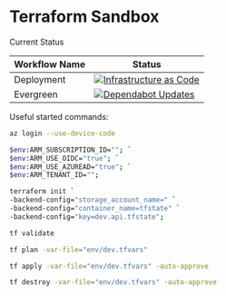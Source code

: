 # Terraform Sandbox

Current Status

|Workflow Name|Status|
|-|-|
|Deployment|[![Infrastructure as Code](https://github.com/jsacapdev/tf.sandbox/actions/workflows/iac-deploy.yml/badge.svg)](https://github.com/jsacapdev/tf.sandbox/actions/workflows/iac-deploy.yml)|
|Evergreen|[![Dependabot Updates](https://github.com/jsacapdev/tf.sandbox/actions/workflows/dependabot/dependabot-updates/badge.svg)](https://github.com/jsacapdev/tf.sandbox/actions/workflows/dependabot/dependabot-updates)|

Useful started commands:

``` bash
az login --use-device-code

$env:ARM_SUBSCRIPTION_ID=""; `
$env:ARM_USE_OIDC="true"; `
$env:ARM_USE_AZUREAD="true"; `
$env:ARM_TENANT_ID="";

terraform init `
-backend-config="storage_account_name=" `
-backend-config="container_name=tfstate" `
-backend-config="key=dev.api.tfstate";

tf validate

tf plan -var-file="env/dev.tfvars"

tf apply -var-file="env/dev.tfvars" -auto-approve

tf destroy -var-file="env/dev.tfvars" -auto-approve
```
